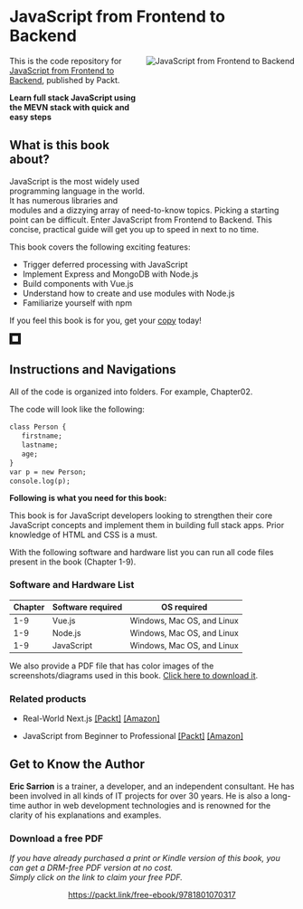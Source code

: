 


# JavaScript from Frontend to Backend

<a href="https://www.packtpub.com/product/javascript-from-frontend-to-backend/9781801070317?utm_source=github&utm_medium=repository&utm_campaign=9781801070317"><img src="https://static.packt-cdn.com/products/9781801070317/cover/smaller" alt="JavaScript from Frontend to Backend" height="256px" align="right"></a>

This is the code repository for [JavaScript from Frontend to Backend](https://www.packtpub.com/product/javascript-from-frontend-to-backend/9781801070317?utm_source=github&utm_medium=repository&utm_campaign=9781801070317), published by Packt.

**Learn full stack JavaScript using the MEVN stack with quick and easy steps**

## What is this book about?
JavaScript is the most widely used programming language in the world. It has numerous libraries and modules and a dizzying array of need-to-know topics. Picking a starting point can be difficult. Enter JavaScript from Frontend to Backend. This concise, practical guide will get you up to speed in next to no time.

This book covers the following exciting features: 
* Trigger deferred processing with JavaScript
* Implement Express and MongoDB with Node.js
* Build components with Vue.js
* Understand how to create and use modules with Node.js
* Familiarize yourself with npm

If you feel this book is for you, get your [copy](https://www.amazon.com/dp/1801070318) today!

<a href="https://www.packtpub.com/?utm_source=github&utm_medium=banner&utm_campaign=GitHubBanner"><img src="https://raw.githubusercontent.com/PacktPublishing/GitHub/master/GitHub.png" 
alt="https://www.packtpub.com/" border="5" /></a>


## Instructions and Navigations
All of the code is organized into folders. For example, Chapter02.

The code will look like the following:
```
class Person {
   firstname;
   lastname;
   age;
}
var p = new Person;
console.log(p);
```

**Following is what you need for this book:**

This book is for JavaScript developers looking to strengthen their core JavaScript concepts and implement them in building full stack apps. Prior knowledge of HTML and CSS is a must.

With the following software and hardware list you can run all code files present in the book (Chapter 1-9).

### Software and Hardware List

| Chapter  | Software required                   | OS required                        |
| -------- | ------------------------------------| -----------------------------------|
| 1-9      | Vue.js                              | Windows, Mac OS, and Linux         |
| 1-9      | Node.js                             | Windows, Mac OS, and Linux         |
| 1-9      | JavaScript                          | Windows, Mac OS, and Linux         |


We also provide a PDF file that has color images of the screenshots/diagrams used in this book. [Click here to download it](https://packt.link/xdibe).


### Related products <Other books you may enjoy>
* Real-World Next.js [[Packt]](https://www.packtpub.com/product/real-world-next-js/9781801073493?_ga=2.111415620.171353042.1655976065-178114784.1602593722&utm_source=github&utm_medium=repository&utm_campaign=9781801073493) [[Amazon]](https://www.amazon.com/dp/180107349X)

* JavaScript from Beginner to Professional [[Packt]](https://www.packtpub.com/product/javascript-from-beginner-to-professional/9781800562523?_ga=2.122427467.171353042.1655976065-178114784.1602593722&utm_source=github&utm_medium=repository&utm_campaign=9781800562523) [[Amazon]](https://www.amazon.com/dp/1800562527)

## Get to Know the Author
**Eric Sarrion**
is a trainer, a developer, and an independent consultant. He has been involved in all kinds of IT projects for over 30 years. He is also a long-time author in web development technologies and is renowned for the clarity of his explanations and examples.





### Download a free PDF

 <i>If you have already purchased a print or Kindle version of this book, you can get a DRM-free PDF version at no cost.<br>Simply click on the link to claim your free PDF.</i>
<p align="center"> <a href="https://packt.link/free-ebook/9781801070317">https://packt.link/free-ebook/9781801070317 </a> </p>